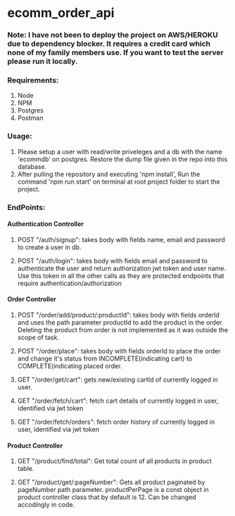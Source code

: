 # ecomm_order_api

### Note: I have not been to deploy the project on AWS/HEROKU due to dependency blocker. It requires a credit card which none of my family members use. If you want to test the server please run it locally.

### Requirements:

1. Node
2. NPM
3. Postgres
4. Postman

### Usage:

1. Please setup a user with read/write priveleges and a db with the name 'ecommdb' on postgres. Restore the dump file given in the repo into this database.
2. After pulling the repository and executing 'npm install', Run the command 'npm run start' on terminal at root project folder to start the project.

### EndPoints:

#### Authentication Controller

1. POST "/auth/signup": takes body with fields name, email and password to create a user in db.

2. POST "/auth/login": takes body with fields email and password to authenticate the user and return authorization jwt token and user name. Use this token in all the other calls as they are protected endpoints that require authentication/authorization

#### Order Controller

1. POST "/order/add/product/:productId": takes body with fields orderId and uses the path parameter productId to add the product in the order. Deleting the product from order is not implemented as it was outside the scope of task.

2. POST "/order/place": takes body with fields orderId to place the order and change it's status from INCOMPLETE(indicating cart) to COMPLETE(indicating placed order.

3. GET "/order/get/cart": gets new/existing cartId of currently logged in user.

4. GET "/order/fetch/cart": fetch cart details of currently logged in user, identified via jwt token

5. GET "/order/fetch/orders": fetch order history of currently logged in user, identified via jwt token

#### Product Controller

1. GET "/product/find/total": Get total count of all products in product table.

2. GET "/product/get/:pageNumber": Gets all product paginated by pageNumber path parameter. productPerPage is a const object in product controller class that by default is 12. Can be changed accodingly in code.



